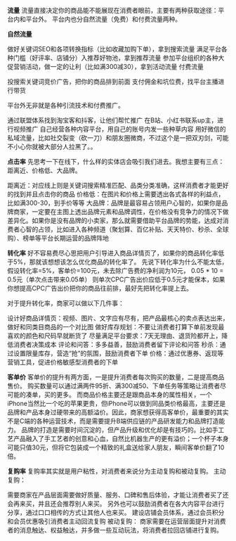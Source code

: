 **流量**
流量直接决定你的商品能不能展现在消费者眼前，主要有两种获取途径：平台内和平台外。
平台内也分自然流量（免费）和付费流量两种。

**自然流量**

做好关键词SEO和各项转换指标（比如收藏加购下单），拿到搜索流量
满足平台各种门槛（好评率、店铺分）入推荐好物池，拿到推荐流量
参加平台组织的各种大促营销活动，做一定的让利（比如满300减30），拿到活动流量
付费流量

投搜索关键词竞价广告，把你的商品排到前面
支付佣金和坑位费，找平台主播进行带货


平台外无非就是各种引流技术和付费推广。

通过联盟体系找到淘宝客和抖客，让他们帮忙推广
在B站、小红书联系up主，进行视频推广
自己经营各种内容平台，用自己的账号内发一些种草内容
用好微信的私域流量，比如社交裂变（砍一刀）和朋友圈微商，不过这个是一把双刃剑，可能不小心你就被大部分人拉黑了。。


**点击率**
先思考一下在线下，什么样的实体店会吸引我们进去。我想主要有三点：距离近、价格低、大品牌。

距离近：对应线上则是关键词搜索精准匹配、品类分类准确，这样消费者才能更好的找到并且点击你的商品
价格低：在图片和价格上需要透出各式各样的利益点，比如满300-30，到手价等等
大品牌：品牌是最容易占领用户心智的，如果你是品牌商家，一定要在主图上透出品牌元素和品牌调性，在价格没有竞争力的情况下做差异化。如果你是没有品牌的小卖家，那么就需要借助平台品牌的势能，达成对消费者心智的占领，比如进入各种频道（聚划算、百亿补贴、天天特价、秒杀、全球购）、榜单等平台长期运营的品牌阵地


**转化率**
好不容易费尽心思把用户引导进入商品详情页了，如果你的商品转化率低于5%，那就该想想该怎么优化商品的转化率了。
先说下转化率为什么不能太低，假设转化率=5%，客单价=100元，未去除广告费的净利润为10元，
0.05 * 10 = 0.5元（单次点击带来0.05单）
则单次CPC广告出价应低于0.5元才能保本，如果你想提高CPC广告出价把你的商品往前排，最好先把转化率提上去。


对于提升转化率，商家可以做以下几件事：

设计好商品详情页：视频、图片、文字应有尽有，把产品最核心的卖点表达出来，做好和同类目商品的一个对比图
做好库存规划：不要让消费者打算下单前发现最喜欢的颜色和尺码早就断货了
尽量满足平台要求：7天无理由、退货险都开上，降低消费者决策成本
评论和问答：多多益善，鼓励消费者留下评论和问答
秒杀：通过设置限量库存，营造“抢”的氛围，鼓励消费者下单
价格：通过优惠券、返现等营销工具，促进价格敏感型消费者的下单


**客单价**
客单价的提升有两方面，一是提升消费者每次购买的数量，二是提高商品售价。
购买数量可以通过满两件95折、满300减50、下单任务等策略让消费者尽可能的凑单，买的更多。
而商品价格主要还是跟商品本身的属性相关，一个iPhone当然比一个吃的苹果更贵，但iPhone可以做到同品类价格最高，主要还是品牌和产品本身过硬带来的高额溢价。因此，商家想获得高客单价，最重要的其实不是C端的各种运营技术，而是需要提升B端供应链的产品研发能力和品牌打造能力。
品牌的打造是需要时间沉淀的，但产品升级和优化却是有技巧的。比如手工艺产品融入了手工艺者的创意和心血，自然比机器生产的更有溢价；一个杯子本身可能只值30元，但将它包装成一个精致的礼盒送给家人朋友，瞬间客单价翻了10倍。


**复购率**
复购率其实就是用户粘性，对消费者来说分为主动复购和被动复购。
主动复购：

需要商家在产品层面需要做好质量、服务、口碑和售后体验，才能让消费者买了还会再来买，并且还会推荐别人来买。
另外也可以鼓励消费者在各大内容平台进行分享，通过口口相传的方式让其他人也来买。
建设店铺会员体系，通过会员积分和会员优惠吸引消费者主动回流复购
被动复购：
商家需要在运营层面提升对消费者的消息触达、权益触达，并多做一些互动玩法，将消费者拉回店铺进行复购。

